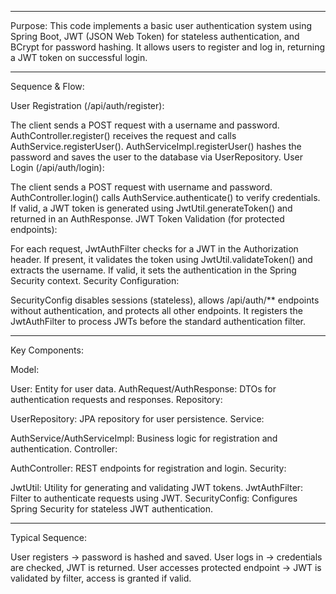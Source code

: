 
<hr></hr> Purpose:
This code implements a basic user authentication system using Spring Boot, JWT (JSON Web Token) for stateless authentication, and BCrypt for password hashing. It allows users to register and log in, returning a JWT token on successful login.

<hr></hr> Sequence & Flow:


User Registration (/api/auth/register):


The client sends a POST request with a username and password.
AuthController.register() receives the request and calls AuthService.registerUser().
AuthServiceImpl.registerUser() hashes the password and saves the user to the database via UserRepository.
User Login (/api/auth/login):


The client sends a POST request with username and password.
AuthController.login() calls AuthService.authenticate() to verify credentials.
If valid, a JWT token is generated using JwtUtil.generateToken() and returned in an AuthResponse.
JWT Token Validation (for protected endpoints):


For each request, JwtAuthFilter checks for a JWT in the Authorization header.
If present, it validates the token using JwtUtil.validateToken() and extracts the username.
If valid, it sets the authentication in the Spring Security context.
Security Configuration:


SecurityConfig disables sessions (stateless), allows /api/auth/** endpoints without authentication, and protects all other endpoints.
It registers the JwtAuthFilter to process JWTs before the standard authentication filter.
<hr></hr> Key Components:


Model:


User: Entity for user data.
AuthRequest/AuthResponse: DTOs for authentication requests and responses.
Repository:


UserRepository: JPA repository for user persistence.
Service:


AuthService/AuthServiceImpl: Business logic for registration and authentication.
Controller:


AuthController: REST endpoints for registration and login.
Security:


JwtUtil: Utility for generating and validating JWT tokens.
JwtAuthFilter: Filter to authenticate requests using JWT.
SecurityConfig: Configures Spring Security for stateless JWT authentication.
<hr></hr> Typical Sequence:


User registers → password is hashed and saved.
User logs in → credentials are checked, JWT is returned.
User accesses protected endpoint → JWT is validated by filter, access is granted if valid.